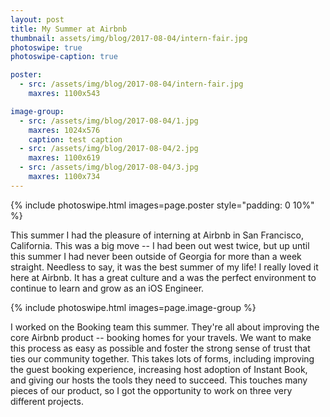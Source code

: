 ```yaml
---
layout: post
title: My Summer at Airbnb
thumbnail: assets/img/blog/2017-08-04/intern-fair.jpg
photoswipe: true
photoswipe-caption: true

poster:
  - src: /assets/img/blog/2017-08-04/intern-fair.jpg
    maxres: 1100x543

image-group:
  - src: /assets/img/blog/2017-08-04/1.jpg
    maxres: 1024x576
    caption: test caption
  - src: /assets/img/blog/2017-08-04/2.jpg
    maxres: 1100x619
  - src: /assets/img/blog/2017-08-04/3.jpg
    maxres: 1100x734
---
```


{% include photoswipe.html images=page.poster style="padding: 0 10%" %}

This summer I had the pleasure of interning at Airbnb in San Francisco, California. This was a big move -- I had been out west twice, but up until this summer I had never been outside of Georgia for more than a week straight. Needless to say, it was the best summer of my life! I really loved it here at Airbnb. It has a great culture and a was the perfect environment to continue to learn and grow as an iOS Engineer.

{% include photoswipe.html images=page.image-group %}

I worked on the Booking team this summer. They're all about improving the core Airbnb product -- booking homes for your travels. We want to make this process as easy as possible and foster the strong sense of trust that ties our community together. This takes lots of forms, including improving the guest booking experience, increasing host adoption of Instant Book, and giving our hosts the tools they need to succeed. This touches many pieces of our product, so I got the opportunity to work on three very different projects.
